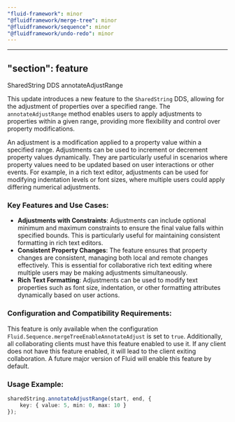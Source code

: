 ```yaml
---
"fluid-framework": minor
"@fluidframework/merge-tree": minor
"@fluidframework/sequence": minor
"@fluidframework/undo-redo": minor
---
```

---
"section": feature
---

SharedString DDS annotateAdjustRange

This update introduces a new feature to the `SharedString` DDS, allowing for the adjustment of properties over a specified range. The `annotateAdjustRange` method enables users to apply adjustments to properties within a given range, providing more flexibility and control over property modifications.

An adjustment is a modification applied to a property value within a specified range. Adjustments can be used to increment or decrement property values dynamically. They are particularly useful in scenarios where property values need to be updated based on user interactions or other events. For example, in a rich text editor, adjustments can be used for modifying indentation levels or font sizes, where multiple users could apply differing numerical adjustments.

### Key Features and Use Cases:
- **Adjustments with Constraints**: Adjustments can include optional minimum and maximum constraints to ensure the final value falls within specified bounds. This is particularly useful for maintaining consistent formatting in rich text editors.
- **Consistent Property Changes**: The feature ensures that property changes are consistent, managing both local and remote changes effectively. This is essential for collaborative rich text editing where multiple users may be making adjustments simultaneously.
- **Rich Text Formatting**: Adjustments can be used to modify text properties such as font size, indentation, or other formatting attributes dynamically based on user actions.

### Configuration and Compatibility Requirements:
This feature is only available when the configuration `Fluid.Sequence.mergeTreeEnableAnnotateAdjust` is set to `true`. Additionally, all collaborating clients must have this feature enabled to use it. If any client does not have this feature enabled, it will lead to the client exiting collaboration. A future major version of Fluid will enable this feature by default.

### Usage Example:
```typescript
sharedString.annotateAdjustRange(start, end, {
    key: { value: 5, min: 0, max: 10 }
});
```
